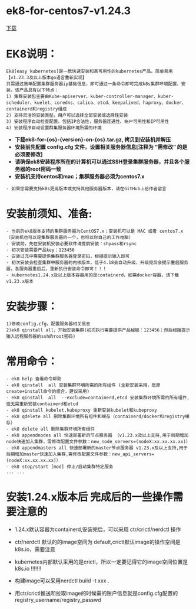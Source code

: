# ek8-for-centos7-v1.24.3

[下载](https://github.com/catman002/kubernetes-ek8/releases)


# EK8说明：
```
Ek8[easy kubernetes]是一款快速安装和高可用性的kubernetes产品，简单易用 【v1.23.3及以上版本go语言重新实现】
只需通过简单配置集群服务器ip基础信息，即可通过一条命令即可完成k8s集群环境配置、安装。该产品具有以下特点：
1) 集群安装包主要由Kube-apiserver、kuber-controller-manager、kuber-scheduler、kuelet、coredns、calico、etcd、keepalived、haproxy、docker、containerd和registry组成
2) 支持灵活的安装类型。用户可以选择全部安装或选择性安装
3) 安装程序自动检查配置。包括IP合法性，服务器连通性、帐户可用性和IP可用性
4) 安装程序自动设置群集服务器环境所需的环境
```
- **下载ek8-for-{os}-{version}-on-{os}.tar.gz, 拷贝到安装机并解压**
- **安装前先配置 config.cfg 文件，设置相关服务器信息[注释为 “需修改“ 的是必须要修改]**
- **请确保ek8安装程序所在的计算机可以通过SSH登录集群服务器，并且各个服务器的root密码一致**
- **安装机支持centos和mac；集群服务器必须为centos7.x**

```
- 如果您需要支持k8s更高版本或支持其他服务器版本，请在GitHub上给作者留言

```

# 安装前须知、准备:
```
- 当前的ek8版本支持的集群服务器为CentOS7.x；安装机可以是 MAC 或者 centos7.x（安装机也可以是集群服务器的一个，也可以你自己的工作电脑）
- 安装前，先在安装机安装必要软件请提前安装：shpass和rsync
- 初次安装需要产品key：123456 
- 安装过充中需要提供集群服务器登录密码，根据提示输入即可
- 初次安装会检查集群中服务器的内核版本，低于4.18会自动升级、升级完后会提示重启服务器，各服务器重启后，重新执行安装命令即可！！！
- kubernetes1.24.x及以上版本容器用的是containerd，如需docker容器，请下载v1.23.x版本
```

# 安装步骤：
```
1)修改config.cfg，配置服务器相关信息
2)ek8 qinstall all，开始安装集群(初次执行需要提供产品秘锁：123456；然后根据提示输入远程服务器的ssh的root密码)
```

# 常用命令：
```
- ek8 help 查看命令帮助
- ek8 qinstall  all 安装集群环境所需的所有组件 (全新安装采用，是原create+install命令的组合，建议采用)
- ek8 qinstall  all  --exclude=containerd,etcd 安装集群环境所需的所有组件,但无需重新安装containerd和etcd
- ek8 qinstall kubelet,kubeproxy 重新安装kubelet和kubeproxy
- ek8 qdelete all 删除集群环境所有组件和缓存（containerd/docker和registry缓存）
- ek8 delete all 删除集群环境所有组件
- ek8 appendnodes all 快速部署新的节点服务器 （v1.23.x及以上支持,用于后期增加node快速加入集群，需修改配置文件参数：new_node_servers=(nodeX:xx.xx.xx.xx)）
- ek8 appendmasters all 快速部署新的master节点服务器 v1.23.x及以上支持,用于后期增加master快速加入集群,需修改配置文件参数：new_api_servers=(nodeX:xx.xx.xx.xx)）
- ek8 stop/start [mod] 停止/启动集群特定服务
... ...
```

# 安装1.24.x版本后 完成后的一些操作需要注意的
- 1.24.x默认容器为containerd,安装完后，可以采用 ctr/crictl/nerdctl 操作
- ctr/nerdctl 默认的的image空间为 default,crictl默认image的操作空间是k8s.io，需要注意
- kubernetes内部默认采用的是crictl，所以一定要记得它的image空间位置是k8s.io !!!!!!!

- 构建image可以采用nerdctl build -t xxx .
- 用ctr/crictl推送和拉取image的时候需的账户信息就是config.cfg配置的registry_username/registry_passwd


